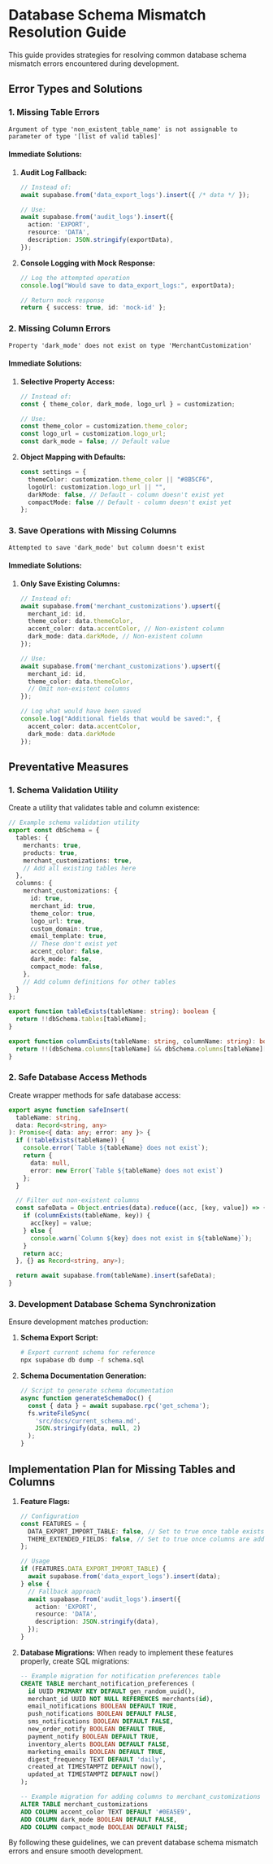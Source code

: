 
# Database Schema Mismatch Resolution Guide

This guide provides strategies for resolving common database schema mismatch errors encountered during development.

## Error Types and Solutions

### 1. Missing Table Errors

```
Argument of type 'non_existent_table_name' is not assignable to parameter of type '[list of valid tables]'
```

#### Immediate Solutions:

1. **Audit Log Fallback:**
   ```typescript
   // Instead of:
   await supabase.from('data_export_logs').insert({ /* data */ });
   
   // Use:
   await supabase.from('audit_logs').insert({
     action: 'EXPORT',
     resource: 'DATA',
     description: JSON.stringify(exportData),
   });
   ```

2. **Console Logging with Mock Response:**
   ```typescript
   // Log the attempted operation
   console.log("Would save to data_export_logs:", exportData);
   
   // Return mock response
   return { success: true, id: 'mock-id' };
   ```

### 2. Missing Column Errors

```
Property 'dark_mode' does not exist on type 'MerchantCustomization'
```

#### Immediate Solutions:

1. **Selective Property Access:**
   ```typescript
   // Instead of:
   const { theme_color, dark_mode, logo_url } = customization;
   
   // Use:
   const theme_color = customization.theme_color;
   const logo_url = customization.logo_url;
   const dark_mode = false; // Default value
   ```

2. **Object Mapping with Defaults:**
   ```typescript
   const settings = {
     themeColor: customization.theme_color || "#8B5CF6",
     logoUrl: customization.logo_url || "",
     darkMode: false, // Default - column doesn't exist yet
     compactMode: false // Default - column doesn't exist yet
   };
   ```

### 3. Save Operations with Missing Columns

```
Attempted to save 'dark_mode' but column doesn't exist
```

#### Immediate Solutions:

1. **Only Save Existing Columns:**
   ```typescript
   // Instead of:
   await supabase.from('merchant_customizations').upsert({
     merchant_id: id,
     theme_color: data.themeColor,
     accent_color: data.accentColor, // Non-existent column
     dark_mode: data.darkMode, // Non-existent column
   });
   
   // Use:
   await supabase.from('merchant_customizations').upsert({
     merchant_id: id,
     theme_color: data.themeColor,
     // Omit non-existent columns
   });
   
   // Log what would have been saved
   console.log("Additional fields that would be saved:", {
     accent_color: data.accentColor,
     dark_mode: data.darkMode
   });
   ```

## Preventative Measures

### 1. Schema Validation Utility

Create a utility that validates table and column existence:

```typescript
// Example schema validation utility
export const dbSchema = {
  tables: {
    merchants: true,
    products: true,
    merchant_customizations: true,
    // Add all existing tables here
  },
  columns: {
    merchant_customizations: {
      id: true,
      merchant_id: true,
      theme_color: true,
      logo_url: true,
      custom_domain: true,
      email_template: true,
      // These don't exist yet
      accent_color: false,
      dark_mode: false,
      compact_mode: false,
    },
    // Add column definitions for other tables
  }
};

export function tableExists(tableName: string): boolean {
  return !!dbSchema.tables[tableName];
}

export function columnExists(tableName: string, columnName: string): boolean {
  return !!(dbSchema.columns[tableName] && dbSchema.columns[tableName][columnName]);
}
```

### 2. Safe Database Access Methods

Create wrapper methods for safe database access:

```typescript
export async function safeInsert(
  tableName: string, 
  data: Record<string, any>
): Promise<{ data: any; error: any }> {
  if (!tableExists(tableName)) {
    console.error(`Table ${tableName} does not exist`);
    return { 
      data: null, 
      error: new Error(`Table ${tableName} does not exist`) 
    };
  }

  // Filter out non-existent columns
  const safeData = Object.entries(data).reduce((acc, [key, value]) => {
    if (columnExists(tableName, key)) {
      acc[key] = value;
    } else {
      console.warn(`Column ${key} does not exist in ${tableName}`);
    }
    return acc;
  }, {} as Record<string, any>);

  return await supabase.from(tableName).insert(safeData);
}
```

### 3. Development Database Schema Synchronization

Ensure development matches production:

1. **Schema Export Script:**
   ```bash
   # Export current schema for reference
   npx supabase db dump -f schema.sql
   ```

2. **Schema Documentation Generation:**
   ```typescript
   // Script to generate schema documentation
   async function generateSchemaDoc() {
     const { data } = await supabase.rpc('get_schema');
     fs.writeFileSync(
       'src/docs/current_schema.md',
       JSON.stringify(data, null, 2)
     );
   }
   ```

## Implementation Plan for Missing Tables and Columns

1. **Feature Flags:**
   ```typescript
   // Configuration
   const FEATURES = {
     DATA_EXPORT_IMPORT_TABLE: false, // Set to true once table exists
     THEME_EXTENDED_FIELDS: false, // Set to true once columns are added
   };

   // Usage
   if (FEATURES.DATA_EXPORT_IMPORT_TABLE) {
     await supabase.from('data_export_logs').insert(data);
   } else {
     // Fallback approach
     await supabase.from('audit_logs').insert({
       action: 'EXPORT',
       resource: 'DATA',
       description: JSON.stringify(data),
     });
   }
   ```

2. **Database Migrations:**
   When ready to implement these features properly, create SQL migrations:

   ```sql
   -- Example migration for notification preferences table
   CREATE TABLE merchant_notification_preferences (
     id UUID PRIMARY KEY DEFAULT gen_random_uuid(),
     merchant_id UUID NOT NULL REFERENCES merchants(id),
     email_notifications BOOLEAN DEFAULT TRUE,
     push_notifications BOOLEAN DEFAULT FALSE,
     sms_notifications BOOLEAN DEFAULT FALSE,
     new_order_notify BOOLEAN DEFAULT TRUE,
     payment_notify BOOLEAN DEFAULT TRUE,
     inventory_alerts BOOLEAN DEFAULT FALSE,
     marketing_emails BOOLEAN DEFAULT TRUE,
     digest_frequency TEXT DEFAULT 'daily',
     created_at TIMESTAMPTZ DEFAULT now(),
     updated_at TIMESTAMPTZ DEFAULT now()
   );
   
   -- Example migration for adding columns to merchant_customizations
   ALTER TABLE merchant_customizations
   ADD COLUMN accent_color TEXT DEFAULT '#0EA5E9',
   ADD COLUMN dark_mode BOOLEAN DEFAULT FALSE,
   ADD COLUMN compact_mode BOOLEAN DEFAULT FALSE;
   ```

By following these guidelines, we can prevent database schema mismatch errors and ensure smooth development.
